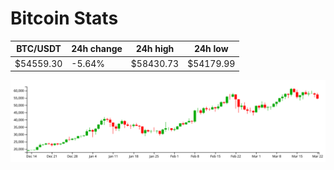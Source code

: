# Bitcoin Stats

BTC/USDT|24h change|24h high|24h low|
|---|---|---|---|
|$54559.30|-5.64%|$58430.73|$54179.99|

<img src="./chart.svg">

